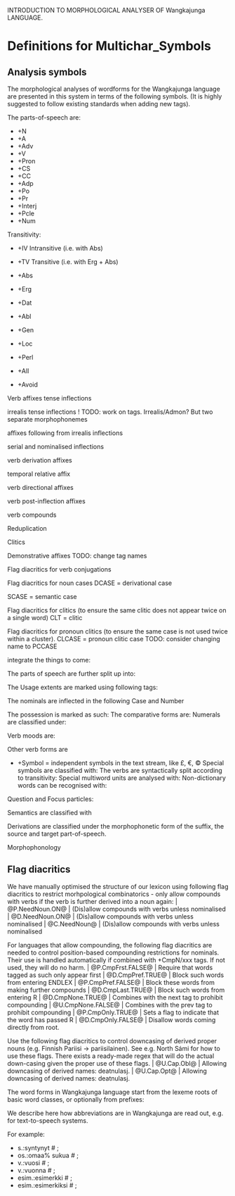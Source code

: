 
INTRODUCTION TO MORPHOLOGICAL ANALYSER OF Wangkajunga LANGUAGE.


 # Definitions for Multichar_Symbols

## Analysis symbols
The morphological analyses of wordforms for the Wangkajunga
language are presented in this system in terms of the following symbols.
(It is highly suggested to follow existing standards when adding new tags).

The parts-of-speech are:
 *  +N  
 *  +A  
 *  +Adv  
 *  +V  
 *  +Pron  
 *  +CS  
 *  +CC  
 *  +Adp  
 *  +Po  
 *  +Pr  
 *  +Interj  
 *  +Pcle  
 *  +Num   

Transitivity:
 *  +IV    Intransitive (i.e. with Abs)
 *  +TV   Transitive (i.e. with Erg + Abs)

 * +Abs  
 * +Erg  
 * +Dat  

 * +Abl  
 * +Gen  
 * +Loc  
 * +Perl  
 * +All  
 * +Avoid  







Verb affixes
tense inflections 

irrealis tense inflections ! TODO: work on tags. Irrealis/Admon? But two separate morphophonemes

affixes following from irrealis inflections

serial and nominalised inflections

verb derivation affixes

temporal relative affix

verb directional affixes


verb post-inflection affixes

verb compounds

Reduplication

Clitics

Demonstrative affixes TODO: change tag names



Flag diacritics for verb conjugations

Flag diacritics for noun cases
DCASE = derivational case


SCASE = semantic case

Flag diacritics for clitics (to ensure the same clitic does not appear twice on a single word)
CLT = clitic


Flag diacritics for pronoun clitics (to ensure the same case is not used twice within a cluster).
CLCASE = pronoun clitic case TODO: consider changing name to PCCASE



















integrate the things to come:



The parts of speech are further split up into:

The Usage extents are marked using following tags:

The nominals are inflected in the following Case and Number

The possession is marked as such:
The comparative forms are:
Numerals are classified under:

Verb moods are:

Other verb forms are

 * +Symbol = independent symbols in the text stream, like £, €, ©
Special symbols are classified with:
The verbs are syntactically split according to transitivity:
Special multiword units are analysed with:
Non-dictionary words can be recognised with:

Question and Focus particles:

Semantics are classified with


Derivations are classified under the morphophonetic form of the suffix, the
source and target part-of-speech.

Morphophonology

## Flag diacritics
We have manually optimised the structure of our lexicon using following
flag diacritics to restrict morhpological combinatorics - only allow compounds
with verbs if the verb is further derived into a noun again:
 |  @P.NeedNoun.ON@ | (Dis)allow compounds with verbs unless nominalised
 |  @D.NeedNoun.ON@ | (Dis)allow compounds with verbs unless nominalised
 |  @C.NeedNoun@ | (Dis)allow compounds with verbs unless nominalised

For languages that allow compounding, the following flag diacritics are needed
to control position-based compounding restrictions for nominals. Their use is
handled automatically if combined with +CmpN/xxx tags. If not used, they will
do no harm.
 |  @P.CmpFrst.FALSE@ | Require that words tagged as such only appear first
 |  @D.CmpPref.TRUE@ | Block such words from entering ENDLEX
 |  @P.CmpPref.FALSE@ | Block these words from making further compounds
 |  @D.CmpLast.TRUE@ | Block such words from entering R
 |  @D.CmpNone.TRUE@ | Combines with the next tag to prohibit compounding
 |  @U.CmpNone.FALSE@ | Combines with the prev tag to prohibit compounding
 |  @P.CmpOnly.TRUE@ | Sets a flag to indicate that the word has passed R
 |  @D.CmpOnly.FALSE@ | Disallow words coming directly from root.

Use the following flag diacritics to control downcasing of derived proper
nouns (e.g. Finnish Pariisi -> pariisilainen). See e.g. North Sámi for how to use
these flags. There exists a ready-made regex that will do the actual down-casing
given the proper use of these flags.
 |  @U.Cap.Obl@ | Allowing downcasing of derived names: deatnulasj.
 |  @U.Cap.Opt@ | Allowing downcasing of derived names: deatnulasj.

The word forms in Wangkajunga language start from the lexeme roots of basic
word classes, or optionally from prefixes:




We describe here how abbreviations are in Wangkajunga are read out, e.g.
for text-to-speech systems.

For example:

 * s.:syntynyt # ;  
 * os.:omaa% sukua # ;  
 * v.:vuosi # ;  
 * v.:vuonna # ;  
 * esim.:esimerkki # ; 
 * esim.:esimerkiksi # ; 


